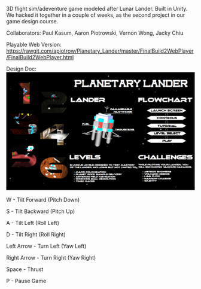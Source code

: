 3D flight sim/adeventure game modeled after Lunar Lander. Built in Unity. We hacked it together in a couple of weeks, as the second project in our game design course.

Collaborators:
    Paul Kasum, 
    Aaron Piotrowski, 
    Vernon Wong, 
    Jacky Chiu

Playable Web Version: https://rawgit.com/apiotrow/Planetary_Lander/master/FinalBuild2WebPlayer/FinalBuild2WebPlayer.html

Design Doc: 
![Design Doc](https://raw.githubusercontent.com/apiotrow/Planetary_Lander/master/pldd.png)



W - Tilt Forward (Pitch Down)

S - Tilt Backward (Pitch Up)

A - Tilt Left (Roll Left)

D - Tilt Right (Roll Right)

Left Arrow - Turn Left (Yaw Left)

Right Arrow - Turn Right (Yaw Right)

Space - Thrust

P - Pause Game

